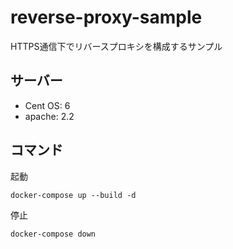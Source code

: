 # reverse-proxy-sample

HTTPS通信下でリバースプロキシを構成するサンプル

## サーバー

- Cent OS: 6
- apache: 2.2

## コマンド
起動
```
docker-compose up --build -d
```
停止
```
docker-compose down
```
